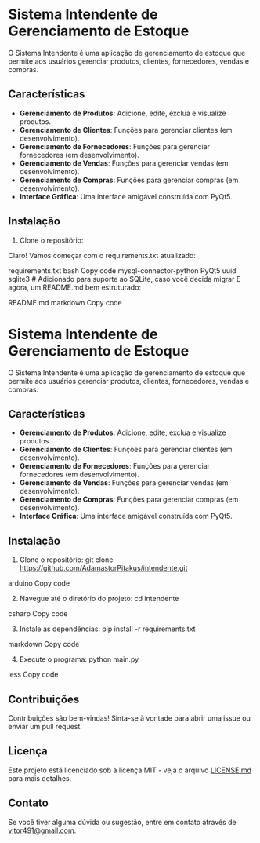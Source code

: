 # Sistema Intendente de Gerenciamento de Estoque

O Sistema Intendente é uma aplicação de gerenciamento de estoque que permite aos usuários gerenciar produtos, clientes, fornecedores, vendas e compras.

## Características

- **Gerenciamento de Produtos**: Adicione, edite, exclua e visualize produtos.
- **Gerenciamento de Clientes**: Funções para gerenciar clientes (em desenvolvimento).
- **Gerenciamento de Fornecedores**: Funções para gerenciar fornecedores (em desenvolvimento).
- **Gerenciamento de Vendas**: Funções para gerenciar vendas (em desenvolvimento).
- **Gerenciamento de Compras**: Funções para gerenciar compras (em desenvolvimento).
- **Interface Gráfica**: Uma interface amigável construída com PyQt5.

## Instalação

1. Clone o repositório:

Claro! Vamos começar com o requirements.txt atualizado:

requirements.txt
bash
Copy code
mysql-connector-python
PyQt5
uuid
sqlite3  # Adicionado para suporte ao SQLite, caso você decida migrar
E agora, um README.md bem estruturado:

README.md
markdown
Copy code
# Sistema Intendente de Gerenciamento de Estoque

O Sistema Intendente é uma aplicação de gerenciamento de estoque que permite aos usuários gerenciar produtos, clientes, fornecedores, vendas e compras.

## Características

- **Gerenciamento de Produtos**: Adicione, edite, exclua e visualize produtos.
- **Gerenciamento de Clientes**: Funções para gerenciar clientes (em desenvolvimento).
- **Gerenciamento de Fornecedores**: Funções para gerenciar fornecedores (em desenvolvimento).
- **Gerenciamento de Vendas**: Funções para gerenciar vendas (em desenvolvimento).
- **Gerenciamento de Compras**: Funções para gerenciar compras (em desenvolvimento).
- **Interface Gráfica**: Uma interface amigável construída com PyQt5.

## Instalação

1. Clone o repositório:
git clone https://github.com/AdamastorPitakus/intendente.git

arduino
Copy code

2. Navegue até o diretório do projeto:
cd intendente

csharp
Copy code

3. Instale as dependências:
pip install -r requirements.txt

markdown
Copy code

4. Execute o programa:
python main.py

less
Copy code

## Contribuições

Contribuições são bem-vindas! Sinta-se à vontade para abrir uma issue ou enviar um pull request.

## Licença

Este projeto está licenciado sob a licença MIT - veja o arquivo [LICENSE.md](LICENSE.md) para mais detalhes.

## Contato

Se você tiver alguma dúvida ou sugestão, entre em contato através de [vitor491@gmail.com](mailto:vitor491@gmail.com).
